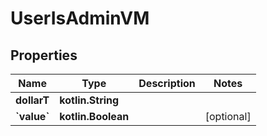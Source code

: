 
# UserIsAdminVM

## Properties
Name | Type | Description | Notes
------------ | ------------- | ------------- | -------------
**dollarT** | **kotlin.String** |  | 
**&#x60;value&#x60;** | **kotlin.Boolean** |  |  [optional]



